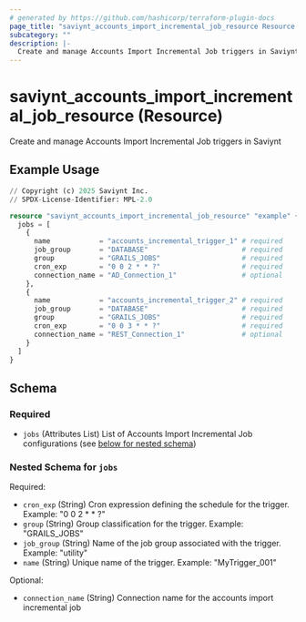 ```yaml
---
# generated by https://github.com/hashicorp/terraform-plugin-docs
page_title: "saviynt_accounts_import_incremental_job_resource Resource - saviynt"
subcategory: ""
description: |-
  Create and manage Accounts Import Incremental Job triggers in Saviynt
---
```


# saviynt_accounts_import_incremental_job_resource (Resource)

Create and manage Accounts Import Incremental Job triggers in Saviynt

## Example Usage

```terraform
// Copyright (c) 2025 Saviynt Inc.
// SPDX-License-Identifier: MPL-2.0

resource "saviynt_accounts_import_incremental_job_resource" "example" {
  jobs = [
    {
      name            = "accounts_incremental_trigger_1" # required
      job_group       = "DATABASE"                       # required
      group           = "GRAILS_JOBS"                    # required
      cron_exp        = "0 0 2 * * ?"                    # required
      connection_name = "AD_Connection_1"                # optional
    },
    {
      name            = "accounts_incremental_trigger_2" # required
      job_group       = "DATABASE"                       # required
      group           = "GRAILS_JOBS"                    # required
      cron_exp        = "0 0 3 * * ?"                    # required
      connection_name = "REST_Connection_1"              # optional
    }
  ]
}
```

<!-- schema generated by tfplugindocs -->
## Schema

### Required

- `jobs` (Attributes List) List of Accounts Import Incremental Job configurations (see [below for nested schema](#nestedatt--jobs))

<a id="nestedatt--jobs"></a>
### Nested Schema for `jobs`

Required:

- `cron_exp` (String) Cron expression defining the schedule for the trigger. Example: "0 0 2 * * ?"
- `group` (String) Group classification for the trigger. Example: "GRAILS_JOBS"
- `job_group` (String) Name of the job group associated with the trigger. Example: "utility"
- `name` (String) Unique name of the trigger. Example: "MyTrigger_001"

Optional:

- `connection_name` (String) Connection name for the accounts import incremental job
